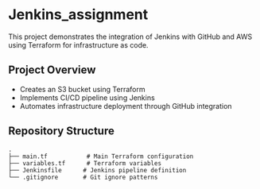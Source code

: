 # Jenkins_assignment

This project demonstrates the integration of Jenkins with GitHub and AWS using Terraform for infrastructure as code.

## Project Overview
- Creates an S3 bucket using Terraform
- Implements CI/CD pipeline using Jenkins
- Automates infrastructure deployment through GitHub integration

## Repository Structure
```
.
├── main.tf           # Main Terraform configuration
├── variables.tf      # Terraform variables
├── Jenkinsfile      # Jenkins pipeline definition
└── .gitignore       # Git ignore patterns